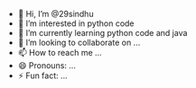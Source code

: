 - 👋 Hi, I’m @29sindhu
- 👀 I’m interested in python code 
- 🌱 I’m currently learning python code and java
- 💞️ I’m looking to collaborate on ...
- 📫 How to reach me ...
- 😄 Pronouns: ...
- ⚡ Fun fact: ...

<!---
29sindhu/29sindhu is a ✨ special ✨ repository because its `README.md` (this file) appears on your GitHub profile.
You can click the Preview link to take a look at your changes.
--->
